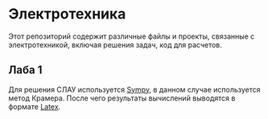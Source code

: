 # Электротехника

Этот репозиторий содержит различные файлы и проекты, связанные с электротехникой, включая решения задач, код для расчетов.

## Лаба 1

Для решения СЛАУ используется [Sympy](https://docs.sympy.org/latest/modules/solvers/solvers.html), в данном случае используется метод Крамера. После чего результаты вычислений выводятся в формате [Latex](https://www.latex-project.org/).

